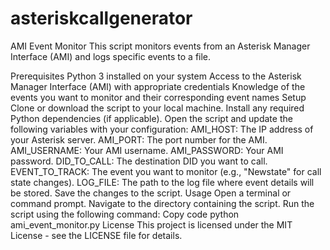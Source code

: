 # asteriskcallgenerator

AMI Event Monitor
This script monitors events from an Asterisk Manager Interface (AMI) and logs specific events to a file.

Prerequisites
Python 3 installed on your system
Access to the Asterisk Manager Interface (AMI) with appropriate credentials
Knowledge of the events you want to monitor and their corresponding event names
Setup
Clone or download the script to your local machine.
Install any required Python dependencies (if applicable).
Open the script and update the following variables with your configuration:
AMI_HOST: The IP address of your Asterisk server.
AMI_PORT: The port number for the AMI.
AMI_USERNAME: Your AMI username.
AMI_PASSWORD: Your AMI password.
DID_TO_CALL: The destination DID you want to call.
EVENT_TO_TRACK: The event you want to monitor (e.g., "Newstate" for call state changes).
LOG_FILE: The path to the log file where event details will be stored.
Save the changes to the script.
Usage
Open a terminal or command prompt.
Navigate to the directory containing the script.
Run the script using the following command:
Copy code
python ami_event_monitor.py
License
This project is licensed under the MIT License - see the LICENSE file for details.
